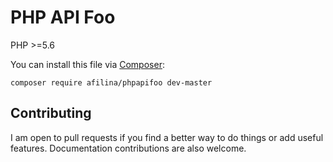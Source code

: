 # PHP API Foo

PHP >=5.6

You can install this file via [Composer](https://getcomposer.org/doc/00-intro.md):
```
composer require afilina/phpapifoo dev-master
```

## Contributing

I am open to pull requests if you find a better way to do things or add useful features. Documentation contributions are also welcome.
